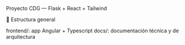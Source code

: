 Proyecto CDG — Flask + React + Tailwind

📁 Estructura general

frontend/: app Angular + Typescript
docs/: documentación técnica y de arquitectura
